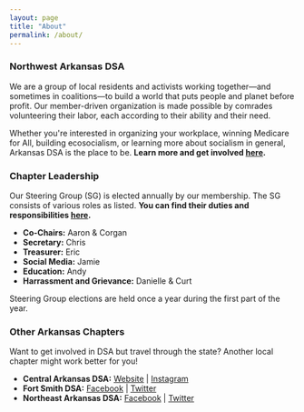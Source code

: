```yaml
---
layout: page
title: "About"
permalink: /about/
---
```


<h3>Northwest Arkansas DSA</h3>  

We are a group of local residents and activists working together—and sometimes in coalitions—to build a world that puts people and planet before profit. Our member-driven organization is made possible by comrades volunteering their labor, each according to their ability and their need.
<br>

Whether you're interested in organizing your workplace, winning Medicare for All, building ecosocialism, or learning more about socialism in general, Arkansas DSA is the place to be. **Learn more and get involved [here](../get-involved/).**

<h3>Chapter Leadership</h3>

Our Steering Group (SG) is elected annually by our membership. The SG consists of various roles as listed. **You can find their duties and responsibilities [here](../steering-group/).** <!--Add a steering-group page-->

* **Co-Chairs:** Aaron & Corgan
* **Secretary:**  Chris
* **Treasurer:** Eric
* **Social Media:** Jamie
* **Education:** Andy
* **Harrassment and Grievance:** Danielle & Curt

Steering Group elections are held once a year during the first part of the year.

<h3>Other Arkansas Chapters</h3>

Want to get involved in DSA but travel through the state? Another local chapter might work better for you!

* **Central Arkansas DSA:** 
 [Website](https://centralarkansasdsa.org/) | [Instagram](https://www.instagram.com/central_ar_dsa/)
* **Fort Smith DSA:** 
 [Facebook](https://www.facebook.com/fortsmithdsa/) | [Twitter](https://x.com/fortsmithdsa)
* **Northeast Arkansas DSA:** 
 [Facebook](https://www.facebook.com/neadsa) | [Twitter](https://x.com/nearkdsa)
